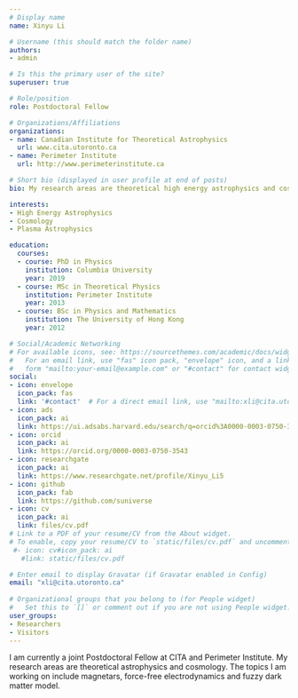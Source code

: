 ```yaml
---
# Display name
name: Xinyu Li

# Username (this should match the folder name)
authors:
- admin

# Is this the primary user of the site?
superuser: true

# Role/position
role: Postdoctoral Fellow

# Organizations/Affiliations
organizations:
- name: Canadian Institute for Theoretical Astrophysics 
  url: www.cita.utoronto.ca
- name: Perimeter Institute
  url: http://www.perimeterinstitute.ca

# Short bio (displayed in user profile at end of posts)
bio: My research areas are theoretical high energy astrophysics and cosmology. The topics I am working on include magnetars, force-free electrodynamics and large-scale structure of the universe.

interests:
- High Energy Astrophysics
- Cosmology
- Plasma Astrophysics

education:
  courses:
  - course: PhD in Physics
    institution: Columbia University
    year: 2019
  - course: MSc in Theoretical Physics
    institution: Perimeter Institute
    year: 2013
  - course: BSc in Physics and Mathematics
    institution: The University of Hong Kong
    year: 2012

# Social/Academic Networking
# For available icons, see: https://sourcethemes.com/academic/docs/widgets/#icons
#   For an email link, use "fas" icon pack, "envelope" icon, and a link in the
#   form "mailto:your-email@example.com" or "#contact" for contact widget.
social:
- icon: envelope
  icon_pack: fas
  link: '#contact'  # For a direct email link, use "mailto:xli@cita.utoronto.ca".
- icon: ads
  icon_pack: ai
  link: https://ui.adsabs.harvard.edu/search/q=orcid%3A0000-0003-0750-3543&sort=date%20desc%2C%20bibcode%20desc&p_=0
- icon: orcid
  icon_pack: ai
  link: https://orcid.org/0000-0003-0750-3543
- icon: researchgate
  icon_pack: ai
  link: https://www.researchgate.net/profile/Xinyu_Li5
- icon: github
  icon_pack: fab
  link: https://github.com/suniverse
- icon: cv
  icon_pack: ai
  link: files/cv.pdf
# Link to a PDF of your resume/CV from the About widget.
# To enable, copy your resume/CV to `static/files/cv.pdf` and uncomment the lines below.  
 #- icon: cv#icon_pack: ai
   #link: static/files/cv.pdf

# Enter email to display Gravatar (if Gravatar enabled in Config)
email: "xli@cita.utoronto.ca"
  
# Organizational groups that you belong to (for People widget)
#   Set this to `[]` or comment out if you are not using People widget.  
user_groups:
- Researchers
- Visitors
---
```


I am currently a joint Postdoctoral Fellow at CITA and Perimeter Institute. My research areas are theoretical astrophysics and cosmology. The topics I am working on include magnetars, force-free electrodynamics and fuzzy dark matter model.